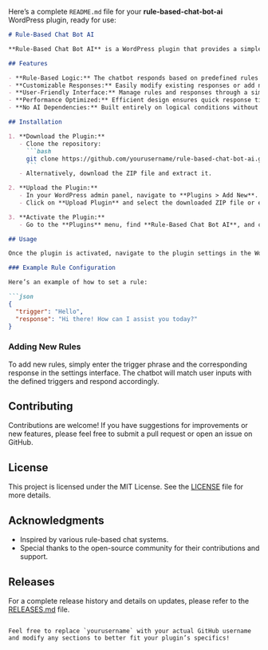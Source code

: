Here’s a complete `README.md` file for your **rule-based-chat-bot-ai** WordPress plugin, ready for use:

```markdown
# Rule-Based Chat Bot AI

**Rule-Based Chat Bot AI** is a WordPress plugin that provides a simple, rule-based chatbot solution. This plugin operates without the need for artificial intelligence or machine learning, making it perfect for websites that require straightforward user interactions without complex algorithms.

## Features

- **Rule-Based Logic:** The chatbot responds based on predefined rules and triggers, providing consistent and reliable interactions.
- **Customizable Responses:** Easily modify existing responses or add new ones to tailor the chatbot's functionality to your needs.
- **User-Friendly Interface:** Manage rules and responses through a simple settings page within the WordPress admin dashboard.
- **Performance Optimized:** Efficient design ensures quick response times and a smooth user experience.
- **No AI Dependencies:** Built entirely on logical conditions without requiring AI or machine learning technologies.

## Installation

1. **Download the Plugin:**
   - Clone the repository:
     ```bash
     git clone https://github.com/yourusername/rule-based-chat-bot-ai.git
     ```
   - Alternatively, download the ZIP file and extract it.

2. **Upload the Plugin:**
   - In your WordPress admin panel, navigate to **Plugins > Add New**.
   - Click on **Upload Plugin** and select the downloaded ZIP file or extracted folder.

3. **Activate the Plugin:**
   - Go to the **Plugins** menu, find **Rule-Based Chat Bot AI**, and click **Activate**.

## Usage

Once the plugin is activated, navigate to the plugin settings in the WordPress admin area to customize your chatbot. You can define rules and responses that the bot will use to interact with users.

### Example Rule Configuration

Here’s an example of how to set a rule:

```json
{
  "trigger": "Hello",
  "response": "Hi there! How can I assist you today?"
}
```

### Adding New Rules

To add new rules, simply enter the trigger phrase and the corresponding response in the settings interface. The chatbot will match user inputs with the defined triggers and respond accordingly.

## Contributing

Contributions are welcome! If you have suggestions for improvements or new features, please feel free to submit a pull request or open an issue on GitHub.

## License

This project is licensed under the MIT License. See the [LICENSE](LICENSE) file for more details.

## Acknowledgments

- Inspired by various rule-based chat systems.
- Special thanks to the open-source community for their contributions and support.

## Releases

For a complete release history and details on updates, please refer to the [RELEASES.md](RELEASES.md) file.
```

Feel free to replace `yourusername` with your actual GitHub username and modify any sections to better fit your plugin’s specifics!
